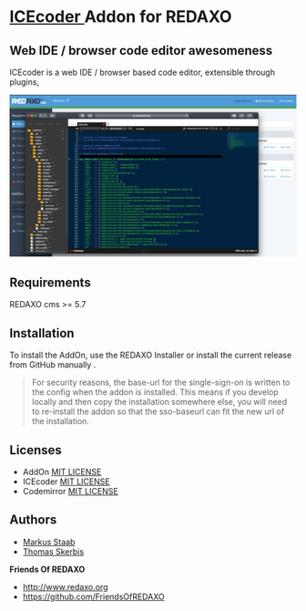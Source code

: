 # [ICEcoder ](https://icecoder.net) Addon for REDAXO

## Web IDE / browser code editor awesomeness

ICEcoder is a web IDE / browser based code editor, extensible through plugins, 

![Screenshot](https://raw.githubusercontent.com/FriendsOfREDAXO/icecoder/assets/icecoder_screen.png)

## Requirements

REDAXO cms >= 5.7 

## Installation

To install the AddOn, use the REDAXO Installer or install the current release from GitHub manually . 

>For security reasons, the base-url for the single-sign-on is written to the config when the addon is installed. This means if you develop locally and then copy the installation somewhere else, you will need to re-install the addon so that the sso-baseurl can fit the new url of the installation.

## Licenses

* AddOn [MIT LICENSE](https://github.com/FriendsOfREDAXO/cke5/blob/master/LICENSE)
* ICEcoder [MIT LICENSE](https://github.com/icecoder/ICEcoder/blob/master/LICENSE.md)
* Codemirror [MIT LICENSE](https://github.com/codemirror/CodeMirror/blob/master/LICENSE)

## Authors

* [Markus Staab](https://github.com/staabm)
* [Thomas Skerbis](https://github.com/skerbis)

**Friends Of REDAXO**
* http://www.redaxo.org
* https://github.com/FriendsOfREDAXO








